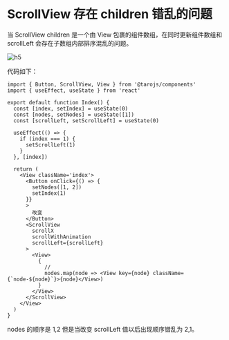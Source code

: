 # ScrollView 存在 children 错乱的问题

当 ScrollView children 是一个由 View 包裹的组件数组，在同时更新组件数组和 scrollLeft 会存在子数组内部排序混乱的问题。


![h5](https://raw.githubusercontent.com/taroify/taro339-maprender/main/images/rerender.png)

代码如下：

```tsx
import { Button, ScrollView, View } from '@tarojs/components'
import { useEffect, useState } from 'react'

export default function Index() {
  const [index, setIndex] = useState(0)
  const [nodes, setNodes] = useState([1])
  const [scrollLeft, setScrollLeft] = useState(0)

  useEffect(() => {
    if (index === 1) {
      setScrollLeft(1)
    }
  }, [index])

  return (
    <View className='index'>
      <Button onClick={() => {
        setNodes([1, 2])
        setIndex(1)
      }}
      >
        改变
      </Button>
      <ScrollView
        scrollX
        scrollWithAnimation
        scrollLeft={scrollLeft}
      >
        <View>
          {
            //
            nodes.map(node => <View key={node} className={`node-${node}`}>{node}</View>)
          }
        </View>
      </ScrollView>
    </View>
  )
}
```
nodes 的顺序是 1,2 但是当改变 scrollLeft 值以后出现顺序错乱为 2,1。

